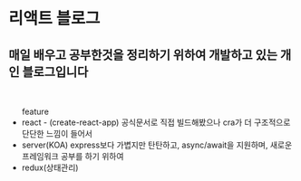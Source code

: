 <h1>리액트 블로그</h1>

<h2>매일 배우고 공부한것을 정리하기 위하여 개발하고 있는 개인 블로그입니다</h2>
<br/>

<div>
  <ul>
    feature
     <li>react - (create-react-app) 공식문서로 직접 빌드해봤으나 cra가 더 구조적으로 단단한 느낌이 들어서</li>
     <li>server(KOA) express보다 가볍지만 탄탄하고, async/await을 지원하며, 새로운 프레임워크 공부를 하기 위하여 </li>
     <li>redux(상태관리)</li>
  </ul> 
</div>
